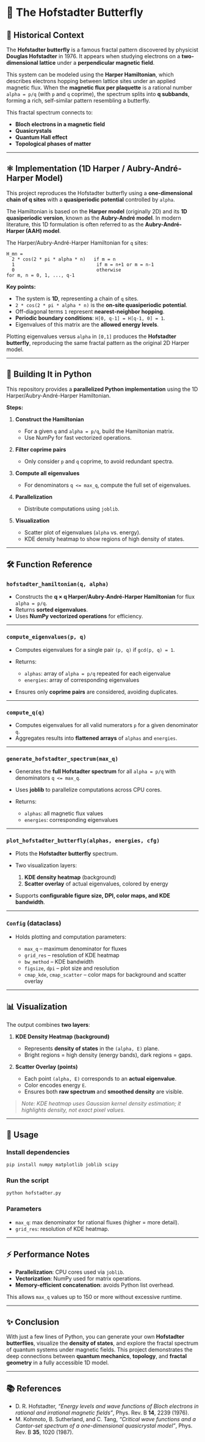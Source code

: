 # 🦋 The Hofstadter Butterfly

## 📖 Historical Context

The **Hofstadter butterfly** is a famous fractal pattern discovered by physicist **Douglas Hofstadter** in 1976. It appears when studying electrons on a **two-dimensional lattice** under a **perpendicular magnetic field**.

This system can be modeled using the **Harper Hamiltonian**, which describes electrons hopping between lattice sites under an applied magnetic flux. When the **magnetic flux per plaquette** is a rational number `alpha = p/q` (with `p` and `q` coprime), the spectrum splits into **q subbands**, forming a rich, self-similar pattern resembling a butterfly.

This fractal spectrum connects to:

* **Bloch electrons in a magnetic field**
* **Quasicrystals**
* **Quantum Hall effect**
* **Topological phases of matter**

---

## ⚛️ Implementation (1D Harper / Aubry-André-Harper Model)

This project reproduces the Hofstadter butterfly using a **one-dimensional chain of q sites** with a **quasiperiodic potential** controlled by `alpha`.

The Hamiltonian is based on the **Harper model** (originally 2D) and its **1D quasiperiodic version**, known as the **Aubry-André model**. In modern literature, this 1D formulation is often referred to as the **Aubry-André-Harper (AAH) model**.

The Harper/Aubry-André-Harper Hamiltonian for `q` sites:

```text
H_mn =
  2 * cos(2 * pi * alpha * n)   if m = n
  1                              if m = n+1 or m = n-1
  0                              otherwise
for m, n = 0, 1, ..., q-1
```

**Key points:**

* The system is **1D**, representing a chain of `q` sites.
* `2 * cos(2 * pi * alpha * n)` is the **on-site quasiperiodic potential**.
* Off-diagonal terms `1` represent **nearest-neighbor hopping**.
* **Periodic boundary conditions**: `H[0, q-1] = H[q-1, 0] = 1`.
* Eigenvalues of this matrix are the **allowed energy levels**.

Plotting eigenvalues versus `alpha` in `[0,1]` produces the **Hofstadter butterfly**, reproducing the same fractal pattern as the original 2D Harper model.

---

## 🧮 Building It in Python

This repository provides a **parallelized Python implementation** using the 1D Harper/Aubry-André-Harper Hamiltonian.

**Steps:**

1. **Construct the Hamiltonian**

   * For a given `q` and `alpha = p/q`, build the Hamiltonian matrix.
   * Use NumPy for fast vectorized operations.

2. **Filter coprime pairs**

   * Only consider `p` and `q` coprime, to avoid redundant spectra.

3. **Compute all eigenvalues**

   * For denominators `q <= max_q`, compute the full set of eigenvalues.

4. **Parallelization**

   * Distribute computations using `joblib`.

5. **Visualization**

   * Scatter plot of eigenvalues (`alpha` vs. energy).
   * KDE density heatmap to show regions of high density of states.

---

## 🛠️ Function Reference

### `hofstadter_hamiltonian(q, alpha)`

* Constructs the **q × q Harper/Aubry-André-Harper Hamiltonian** for flux `alpha = p/q`.
* Returns **sorted eigenvalues**.
* Uses **NumPy vectorized operations** for efficiency.

---

### `compute_eigenvalues(p, q)`

* Computes eigenvalues for a single pair `(p, q)` if `gcd(p, q) = 1`.
* Returns:

  * `alphas`: array of `alpha = p/q` repeated for each eigenvalue
  * `energies`: array of corresponding eigenvalues
* Ensures only **coprime pairs** are considered, avoiding duplicates.

---

### `compute_q(q)`

* Computes eigenvalues for all valid numerators `p` for a given denominator `q`.
* Aggregates results into **flattened arrays** of `alphas` and `energies`.

---

### `generate_hofstadter_spectrum(max_q)`

* Generates the **full Hofstadter spectrum** for all `alpha = p/q` with denominators `q <= max_q`.
* Uses **joblib** to parallelize computations across CPU cores.
* Returns:

  * `alphas`: all magnetic flux values
  * `energies`: corresponding eigenvalues

---

### `plot_hofstadter_butterfly(alphas, energies, cfg)`

* Plots the **Hofstadter butterfly** spectrum.
* Two visualization layers:

  1. **KDE density heatmap** (background)
  2. **Scatter overlay** of actual eigenvalues, colored by energy
* Supports **configurable figure size, DPI, color maps, and KDE bandwidth**.

---

### `Config` (dataclass)

* Holds plotting and computation parameters:

  * `max_q` – maximum denominator for fluxes
  * `grid_res` – resolution of KDE heatmap
  * `bw_method` – KDE bandwidth
  * `figsize`, `dpi` – plot size and resolution
  * `cmap_kde`, `cmap_scatter` – color maps for background and scatter overlay

---

## 📊 Visualization

The output combines **two layers**:

1. **KDE Density Heatmap (background)**

   * Represents **density of states** in the `(alpha, E)` plane.
   * Bright regions = high density (energy bands), dark regions = gaps.

2. **Scatter Overlay (points)**

   * Each point `(alpha, E)` corresponds to an **actual eigenvalue**.
   * Color encodes energy `E`.
   * Ensures both **raw spectrum** and **smoothed density** are visible.

> *Note: KDE heatmap uses Gaussian kernel density estimation; it highlights density, not exact pixel values.*

---

## 🚀 Usage

### Install dependencies

```bash
pip install numpy matplotlib joblib scipy
```

### Run the script

```bash
python hofstadter.py
```

### Parameters

* `max_q`: max denominator for rational fluxes (higher = more detail).
* `grid_res`: resolution of KDE heatmap.

---

## ⚡ Performance Notes

* **Parallelization**: CPU cores used via `joblib`.
* **Vectorization**: NumPy used for matrix operations.
* **Memory-efficient concatenation**: avoids Python list overhead.

This allows `max_q` values up to 150 or more without excessive runtime.

---

## ✨ Conclusion

With just a few lines of Python, you can generate your own **Hofstadter butterflies**, visualize the **density of states**, and explore the fractal spectrum of quantum systems under magnetic fields. This project demonstrates the deep connections between **quantum mechanics**, **topology**, and **fractal geometry** in a fully accessible 1D model.

---

## 📚 References

* D. R. Hofstadter, *“Energy levels and wave functions of Bloch electrons in rational and irrational magnetic fields”*, Phys. Rev. B **14**, 2239 (1976).
* M. Kohmoto, B. Sutherland, and C. Tang, *“Critical wave functions and a Cantor-set spectrum of a one-dimensional quasicrystal model”*, Phys. Rev. B **35**, 1020 (1987).
